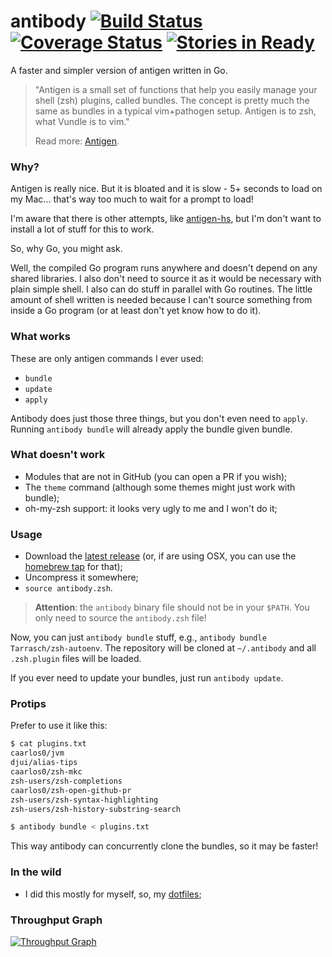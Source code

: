 # antibody [![Build Status](https://img.shields.io/circleci/project/caarlos0/antibody/master.svg)](https://circleci.com/gh/caarlos0/antibody) [![Coverage Status](https://coveralls.io/repos/caarlos0/antibody/badge.svg?branch=master&service=github)](https://coveralls.io/github/caarlos0/antibody?branch=master) [![Stories in Ready](https://badge.waffle.io/caarlos0/antibody.png?label=ready&title=Ready)](https://waffle.io/caarlos0/antibody)

A faster and simpler version of antigen written in Go.

> "Antigen is a small set of functions that help you easily manage your shell
> (zsh) plugins, called bundles. The concept is pretty much the same as
> bundles in a typical vim+pathogen setup. Antigen is to zsh, what Vundle
> is to vim."
>
> Read more: [Antigen](https://github.com/zsh-users/antigen).

### Why?

Antigen is really nice. But it is bloated and it is slow - 5+ seconds to load
on my Mac... that's way too much to wait for a prompt to load!

I'm aware that there is other attempts, like
[antigen-hs](https://github.com/Tarrasch/antigen-hs), but I'm don't want to
install a lot of stuff for this to work.

So, why Go, you might ask.

Well, the compiled Go program runs anywhere and doesn't depend on any shared
libraries. I also don't need to source it as it would be necessary with
plain simple shell. I also can do stuff in parallel with Go routines.
The little amount of shell written is needed because I can't source
something from inside a Go program (or at least don't yet know how to do it).

### What works

These are only antigen commands I ever used:

- `bundle`
- `update`
- `apply`

Antibody does just those three things, but you don't even need to `apply`.
Running `antibody bundle` will already apply the bundle given bundle.

### What doesn't work

- Modules that are not in GitHub (you can open a PR if you wish);
- The `theme` command (although some themes might just work with bundle);
- oh-my-zsh support: it looks very ugly to me and I won't do it;

### Usage

- Download the [latest release](https://github.com/caarlos0/antibody/releases/)
(or, if are using OSX, you can use the
[homebrew tap](https://github.com/caarlos0/homebrew-antibody)
for that);
- Uncompress it somewhere;
- `source antibody.zsh`.

> **Attention**: the `antibody` binary file should not be in your `$PATH`.
> You only need to source the `antibody.zsh` file!

Now, you can just `antibody bundle` stuff, e.g.,
`antibody bundle Tarrasch/zsh-autoenv`. The repository will be cloned at
`~/.antibody` and all `.zsh.plugin` files will be loaded.

If you ever need to update your bundles, just run `antibody update`.

### Protips

Prefer to use it like this:

```sh
$ cat plugins.txt
caarlos0/jvm
djui/alias-tips
caarlos0/zsh-mkc
zsh-users/zsh-completions
caarlos0/zsh-open-github-pr
zsh-users/zsh-syntax-highlighting
zsh-users/zsh-history-substring-search

$ antibody bundle < plugins.txt
```

This way antibody can concurrently clone the bundles, so it may be faster!

### In the wild

- I did this mostly for myself, so, my
[dotfiles](https://github.com/caarlos0/dotfiles/pull/78);


### Throughput Graph

[![Throughput Graph](https://graphs.waffle.io/caarlos0/antibody/throughput.svg)](https://waffle.io/caarlos0/antibody/metrics)

